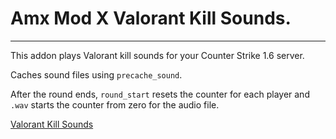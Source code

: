 # Amx Mod X Valorant Kill Sounds.
---
This addon plays Valorant kill sounds for your Counter Strike 1.6 server.

Caches sound files using `precache_sound`.

After the round ends, `round_start` resets the counter for each player and `.wav` starts the counter from zero for the audio file.


[Valorant Kill Sounds](https://www.youtube.com/watch?v=lfu_WZ6p51U)
